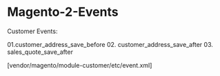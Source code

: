 # Magento-2-Events 


Customer Events: 

01.customer_address_save_before 
02. customer_address_save_after 
03. sales_quote_save_after 

[vendor/magento/module-customer/etc/event.xml] 
